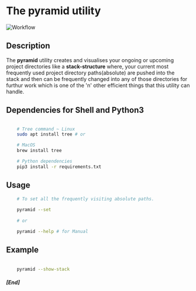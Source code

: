 # The pyramid utility


![Workflow](https://user-images.githubusercontent.com/45916202/89409391-9c18bd80-d73f-11ea-875b-d949783e185e.jpg)



## Description

The **pyramid** utility creates  and visualises your ongoing or upcoming 
project directories like a **stack-structure** where, your current most                   
frequently used project directory paths(absolute) are pushed into the  
stack and then can be frequently changed into any of those directories for furthur work which is one of the 'n' other efficient things that this utility can handle.
 
    
    
## Dependencies for Shell and Python3

```bash

    # Tree command ~ Linux
    sudo apt install tree # or

    # MacOS
    brew install tree

    # Python dependencies
    pip3 install -r requirements.txt


```
    
    


## Usage

```bash
    # To set all the frequently visiting absolute paths.
    
    pyramid --set 
    
    # or 

    pyramid --help # for Manual

```

## Example

```bash
        
    pyramid --show-stack
```




##### [End]

